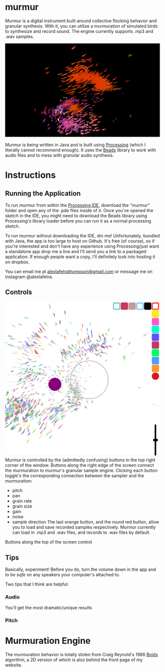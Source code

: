 
# murmur
 Murmur is a digital instrument built around collective flocking behavior and granular synthesis. With it, you can utilize a murmuration of simulated birds to synthesize and record sound. The engine currently supports .mp3 and .wav samples. 
 
 ![An image of murmur in-action](/resources/images/img1_header.png)
 
 Murmur is being written in Java and is built using [Processing](https://processing.org/) (which I literally cannot recommend enough). It uses the [Beads](http://www.beadsproject.net/) library to work with audio files and to mess with granular audio synthesis.
 
 # Instructions
 ## Running the Application
 To run murmur from within the [Processing IDE](https://processing.org/download), download the "murmur" folder and open any of the .pde files inside of it.  Once you've opened the sketch in the IDE, you might need to download the Beads library using Processing's library loader before you can run it as a normal processing sketch.
 
 To run murmur without downloading the IDE, dm me! Unfortunately, bundled with Java, the app is too large to host on Github. It's free (of course), so if you're interested and don't have any experience using Processing/just want a standalone app drop me a line and I'll send you a link to a packaged application. If enough people want a copy, I'll definitely look into hosting it on dropbox.
 
 You can email me at alexlafetrathompson@gmail.com or message me on instagram @alexlafetra. 
 
 ## Controls
 ![An image of murmur's controls](/resources/images/img4.png)
 Murmur is controlled by the (admittedly confusing) buttons in the top right corner of the window. Buttons along the right edge of the screen connect the murmuration to murmur's granular sample engine. 
 Clicking each button toggle's the corresponding connection between the sampler and the murmuration:
 - pitch
 - pan
 - grain rate
 - grain size
 - gain
 - noise
 - sample direction
The last orange button, and the round red button, allow you to load and save recorded samples respectively. Murmur currently can load in .mp3 and .wav files, and records to .wav files by default.

Buttons along the top of the screen control 
 
 
 ## Tips
 Basically, experiment! Before you do, turn the volume down in the app and *to be safe* on any speakers your computer's attached to.
 
 Two tips that I think are helpful:
 
 ### Audio
 
 You'll get the most dramatic/unique results 
 
 ### Pitch
 
 # Murmuration Engine
 
The murmuration behavior is totally stolen from Craig Reynold's 1986 [Boids](http://www.red3d.com/cwr/boids/) algorithm, a 2D version of which is also behind the front page of my website.
